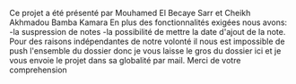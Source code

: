 Ce projet a été présenté par Mouhamed El Becaye Sarr et Cheikh Akhmadou Bamba Kamara
En plus des fonctionnalités exigées nous avons:
-la  suspression de notes 
-la possibilité de mettre la date d'ajout de la note.
Pour des raisons indépendantes de notre volonté il nous est impossible de push l'ensemble du dossier donc je vous laisse le gros du dossier ici et je vous envoie le projet dans sa globalité par mail. Merci de votre comprehension

